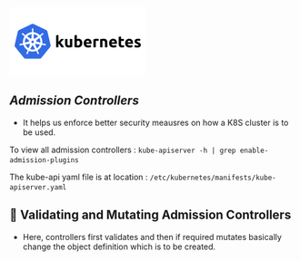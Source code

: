 ![K8S](/images/kubernetes-ar21.svg)

## _Admission Controllers_

* It helps us enforce better security meausres on how a K8S cluster is to be used.

 To view all admission controllers :
`kube-apiserver -h | grep enable-admission-plugins`


The kube-api yaml file is at location :
`/etc/kubernetes/manifests/kube-apiserver.yaml`

## :butterfly: Validating and Mutating Admission Controllers

* Here, controllers first validates and then if required mutates basically change the object definition which is to be created.
















